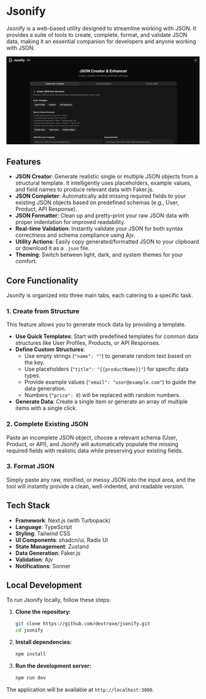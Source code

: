 # Jsonify

Jsonify is a web-based utility designed to streamline working with JSON. It provides a suite of tools to create, complete, format, and validate JSON data, making it an essential companion for developers and anyone working with JSON.

[![Jsonify](https://raw.githubusercontent.com/Dextroxe/Jsonify/refs/heads/main/jsonify/public/jsonify-frontend.png)](https://raw.githubusercontent.com/Dextroxe/Jsonify/refs/heads/main/jsonify/public/jsonify-frontend.png)
## Features

*   **JSON Creator**: Generate realistic single or multiple JSON objects from a structural template. It intelligently uses placeholders, example values, and field names to produce relevant data with Faker.js.
*   **JSON Completer**: Automatically add missing required fields to your existing JSON objects based on predefined schemas (e.g., User, Product, API Response).
*   **JSON Formatter**: Clean up and pretty-print your raw JSON data with proper indentation for improved readability.
*   **Real-time Validation**: Instantly validate your JSON for both syntax correctness and schema compliance using Ajv.
*   **Utility Actions**: Easily copy generated/formatted JSON to your clipboard or download it as a `.json` file.
*   **Theming**: Switch between light, dark, and system themes for your comfort.

## Core Functionality

Jsonify is organized into three main tabs, each catering to a specific task.

### 1. Create from Structure

This feature allows you to generate mock data by providing a template.

*   **Use Quick Templates**: Start with predefined templates for common data structures like User Profiles, Products, or API Responses.
*   **Define Custom Structures**:
    *   Use empty strings (`"name": ""`) to generate random text based on the key.
    *   Use placeholders (`"title": "{{productName}}"`) for specific data types.
    *   Provide example values (`"email": "user@example.com"`) to guide the data generation.
    *   Numbers (`"price": 0`) will be replaced with random numbers.
*   **Generate Data**: Create a single item or generate an array of multiple items with a single click.

### 2. Complete Existing JSON

Paste an incomplete JSON object, choose a relevant schema (User, Product, or API), and Jsonify will automatically populate the missing required fields with realistic data while preserving your existing fields.

### 3. Format JSON

Simply paste any raw, minified, or messy JSON into the input area, and the tool will instantly provide a clean, well-indented, and readable version.

## Tech Stack

*   **Framework**: Next.js (with Turbopack)
*   **Language**: TypeScript
*   **Styling**: Tailwind CSS
*   **UI Components**: shadcn/ui, Radix UI
*   **State Management**: Zustand
*   **Data Generation**: Faker.js
*   **Validation**: Ajv
*   **Notifications**: Sonner

## Local Development

To run Jsonify locally, follow these steps:

1.  **Clone the repository:**
    ```bash
    git clone https://github.com/dextroxe/jsonify.git
    cd jsonify
    ```

2.  **Install dependencies:**
    ```bash
    npm install
    ```

3.  **Run the development server:**
    ```bash
    npm run dev
    ```

The application will be available at `http://localhost:3000`.
